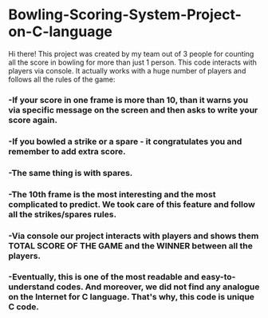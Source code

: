 # Bowling-Scoring-System-Project-on-C-language
Hi there! This project was created by my team out of 3 people for counting all the score in bowling for more than just 1 person. This code interacts with players via console. It actually works with a huge number of players and follows all the rules of the game:

### -If your score in one frame is more than 10, than it warns you via specific message on the screen and then asks to write your score again.
 
### -If you bowled a strike or a spare - it congratulates you and remember to add extra score.
 
### -The same thing is with spares.	
 
### -The 10th frame is the most interesting and the most complicated to predict. We took care of this feature and follow all the strikes/spares rules. 	
 
### -Via console our project interacts with players and shows them TOTAL SCORE OF THE GAME and the WINNER between all the players.
 
### -Eventually, this is one of the most readable and easy-to-understand codes. And moreover, we did not find any analogue on the Internet for C language. That's why, this code is unique C code.
